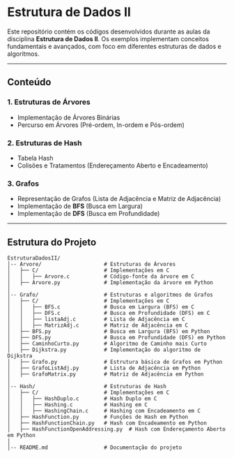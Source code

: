 # Estrutura de Dados II

Este repositório contém os códigos desenvolvidos durante as aulas da disciplina **Estrutura de Dados II**. Os exemplos implementam conceitos fundamentais e avançados, com foco em diferentes estruturas de dados e algoritmos.

---

## Conteúdo

### 1. Estruturas de Árvores
- Implementação de Árvores Binárias
- Percurso em Árvores (Pré-ordem, In-ordem e Pós-ordem)

### 2. Estruturas de Hash
- Tabela Hash
- Colisões e Tratamentos (Endereçamento Aberto e Encadeamento)

### 3. Grafos
- Representação de Grafos (Lista de Adjacência e Matriz de Adjacência)
- Implementação de **BFS** (Busca em Largura)
- Implementação de **DFS** (Busca em Profundidade)

---

## Estrutura do Projeto

```plaintext
EstruturaDadosII/
│-- Arvore/                    # Estruturas de Árvores
│   ├── C/                     # Implementações em C
│   │   ├── Arvore.c           # Código-fonte da árvore em C
│   ├── Arvore.py              # Implementação da árvore em Python
│
│-- Grafo/                     # Estruturas e algoritmos de Grafos
│   ├── C/                     # Implementações em C
│   │   ├── BFS.c              # Busca em Largura (BFS) em C
│   │   ├── DFS.c              # Busca em Profundidade (DFS) em C
│   │   ├── listaAdj.c         # Lista de Adjacência em C
│   │   ├── MatrizAdj.c        # Matriz de Adjacência em C
│   ├── BFS.py                 # Busca em Largura (BFS) em Python
│   ├── DFS.py                 # Busca em Profundidade (DFS) em Python
│   ├── CaminhoCurto.py        # Algoritmo de Caminho mais Curto
│   ├── Dijkstra.py            # Implementação do algoritmo de Dijkstra
│   ├── Grafo.py               # Estrutura básica de Grafos em Python
│   ├── GrafoListAdj.py        # Lista de Adjacência em Python
│   ├── GrafoMatrix.py         # Matriz de Adjacência em Python
│
│-- Hash/                      # Estruturas de Hash
│   ├── C/                     # Implementações em C
│   │   ├── HashDuplo.c        # Hash Duplo em C
│   │   ├── Hashing.c          # Hashing em C
│   │   ├── HashingChain.c     # Hashing com Encadeamento em C
│   ├── HashFunction.py        # Funções de Hash em Python
│   ├── HashFunctionChain.py   # Hash com Encadeamento em Python
│   ├── HashFunctionOpenAddressing.py  # Hash com Endereçamento Aberto em Python
│
│-- README.md                  # Documentação do projeto


